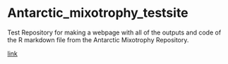 # Antarctic_mixotrophy_testsite
Test Repository for making a webpage with all of the outputs and code of the R markdown file from the Antarctic Mixotrophy Repository.

[link](https://ccarnivale.github.io/Antarctic_mixotrophy_testsite/)
